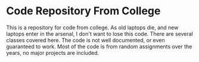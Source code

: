 # Code Repository From College

This is a repository for code from college. As old laptops die, and new laptops enter in the arsenal, I don't want to lose this code. There are several classes covered here. The code is not well documented, or even guaranteed to work. Most of the code is from random assignments over the years, no major projects are included. 


